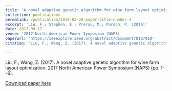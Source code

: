 ```yaml
---
title: "A novel adaptive genetic algorithm for wine farm layout optimization"
collection: publications
permalink: /publication/2019-03-20-paper-title-number-3
excerpt: 'Liu, F.; Stephen, E.; Prerau, M.; Purdon, P. (2019)'
date: 2017-09-17
venue: '2017 North American Power Symposium (NAPS)'
paperurl: 'https://ieeexplore.ieee.org/abstract/document/8107410'
citation: 'Liu, F.; Wang, Z. (2017). A novel adaptive genetic algorithm for wine farm layout optimization. 2017 North American Power Symposium (NAPS) (pp. 1--6).'

---
```


Liu, F.; Wang, Z. (2017). A novel adaptive genetic algorithm for wine farm layout optimization. 2017 North American Power Symposium (NAPS) (pp. 1--6).

[Download paper here](https://ieeexplore.ieee.org/abstract/document/8107410)

